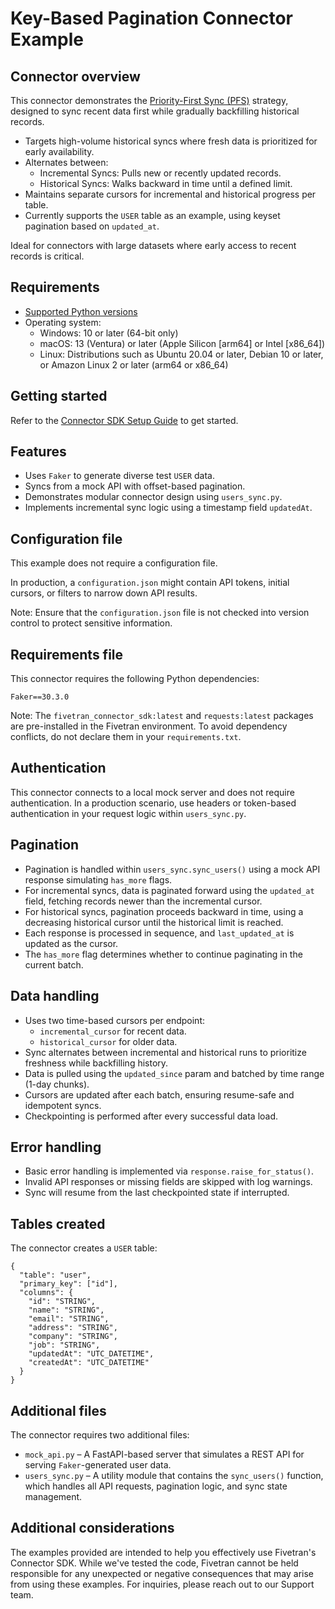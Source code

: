# Key-Based Pagination Connector Example

## Connector overview
This connector demonstrates the [Priority-First Sync (PFS)](https://fivetran.com/docs/using-fivetran/features#priorityfirstsync) strategy, designed to sync recent data first while gradually backfilling historical records.
- Targets high-volume historical syncs where fresh data is prioritized for early availability.
- Alternates between:
  - Incremental Syncs: Pulls new or recently updated records.
  - Historical Syncs: Walks backward in time until a defined limit.
- Maintains separate cursors for incremental and historical progress per table.
- Currently supports the `USER` table as an example, using keyset pagination based on `updated_at`.

Ideal for connectors with large datasets where early access to recent records is critical.


## Requirements
- [Supported Python versions](https://github.com/fivetran/fivetran_connector_sdk/blob/main/README.md#requirements)   
- Operating system:
  - Windows: 10 or later (64-bit only)
  - macOS: 13 (Ventura) or later (Apple Silicon [arm64] or Intel [x86_64])
  - Linux: Distributions such as Ubuntu 20.04 or later, Debian 10 or later, or Amazon Linux 2 or later (arm64 or x86_64)


## Getting started
Refer to the [Connector SDK Setup Guide](https://fivetran.com/docs/connectors/connector-sdk/setup-guide) to get started.


## Features
- Uses `Faker` to generate diverse test `USER` data.
- Syncs from a mock API with offset-based pagination.
- Demonstrates modular connector design using `users_sync.py`.
- Implements incremental sync logic using a timestamp field `updatedAt`.


## Configuration file
This example does not require a configuration file.

In production, a `configuration.json` might contain API tokens, initial cursors, or filters to narrow down API results.

Note: Ensure that the `configuration.json` file is not checked into version control to protect sensitive information.


## Requirements file
This connector requires the following Python dependencies:

```
Faker==30.3.0
```

Note: The `fivetran_connector_sdk:latest` and `requests:latest` packages are pre-installed in the Fivetran environment. To avoid dependency conflicts, do not declare them in your `requirements.txt`.


## Authentication
This connector connects to a local mock server and does not require authentication. In a production scenario, use headers or token-based authentication in your request logic within `users_sync.py`.


## Pagination
- Pagination is handled within `users_sync.sync_users()` using a mock API response simulating `has_more` flags.
- For incremental syncs, data is paginated forward using the `updated_at` field, fetching records newer than the incremental cursor.
- For historical syncs, pagination proceeds backward in time, using a decreasing historical cursor until the historical limit is reached.
- Each response is processed in sequence, and `last_updated_at` is updated as the cursor.
- The `has_more` flag determines whether to continue paginating in the current batch.


## Data handling
- Uses two time-based cursors per endpoint:
  - `incremental_cursor` for recent data.
  - `historical_cursor` for older data.
- Sync alternates between incremental and historical runs to prioritize freshness while backfilling history.
- Data is pulled using the `updated_since` param and batched by time range (1-day chunks).
- Cursors are updated after each batch, ensuring resume-safe and idempotent syncs.
- Checkpointing is performed after every successful data load.


## Error handling
- Basic error handling is implemented via `response.raise_for_status()`.
- Invalid API responses or missing fields are skipped with log warnings.
- Sync will resume from the last checkpointed state if interrupted.


## Tables created
The connector creates a `USER` table:

```
{
  "table": "user",
  "primary_key": ["id"],
  "columns": {
    "id": "STRING",
    "name": "STRING",
    "email": "STRING",
    "address": "STRING",
    "company": "STRING",
    "job": "STRING",
    "updatedAt": "UTC_DATETIME",
    "createdAt": "UTC_DATETIME"
  }
}
```


## Additional files
The connector requires two additional files: 
- `mock_api.py` – A FastAPI-based server that simulates a REST API for serving `Faker`-generated user data.
- `users_sync.py` – A utility module that contains the `sync_users()` function, which handles all API requests, pagination logic, and sync state management.


## Additional considerations
The examples provided are intended to help you effectively use Fivetran's Connector SDK. While we've tested the code, Fivetran cannot be held responsible for any unexpected or negative consequences that may arise from using these examples. For inquiries, please reach out to our Support team.